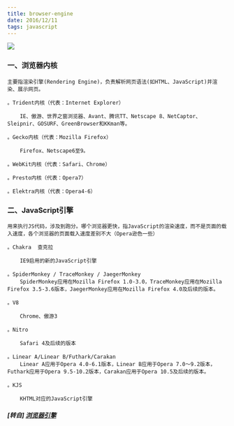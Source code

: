 ```yaml
---
title: browser-engine
date: 2016/12/11
tags: javascript
---
```


![](https://mmbiz.qpic.cn/mmbiz_png/0vF1DtfHb3GOYRA04Ftx3MiaoktLhNaxL1zXGTaickibicFvOY1ic0ap6YnOoUXaOrjEBU9fgaSJurvla8ukicEAdVMg/0?wx_fmt=png)

### 一、浏览器内核

    主要指渲染引擎(Rendering Engine)，负责解析网页语法(如HTML、JavaScript)并渲染、展示网页。  

    。Trident内核（代表：Internet Explorer）  

        IE、傲游、世界之窗浏览器、Avant、腾讯TT、Netscape 8、NetCaptor、Sleipnir、GOSURF、GreenBrowser和KKman等。  

    。Gecko内核（代表：Mozilla Firefox）  

        Firefox、Netscape6至9。  

    。WebKit内核（代表：Safari、Chrome）  

    。Presto内核（代表：Opera7）  

    。Elektra内核（代表：Opera4-6）  


### 二、JavaScript引擎

    用来执行JS代码，涉及到跑分。哪个浏览器更快，指JavaScript的渲染速度，而不是页面的载入速度，各个浏览器的页面载入速度差别不大（Opera逊色一些）  

    。Chakra  查克拉  

        IE9启用的新的JavaScript引擎  

    。SpiderMonkey / TraceMonkey / JaegerMonkey
        SpiderMonkey应用在Mozilla Firefox 1.0-3.0，TraceMonkey应用在Mozilla Firefox 3.5-3.6版本，JaegerMonkey应用在Mozilla Firefox 4.0及后续的版本。  

    。V8  

        Chrome、傲游3  

    。Nitro  

        Safari 4及后续的版本  

    。Linear A/Linear B/Futhark/Carakan  
        Linear A应用于Opera 4.0-6.1版本，Linear B应用于Opera 7.0～9.2版本，Futhark应用于Opera 9.5-10.2版本，Carakan应用于Opera 10.5及后续的版本。  

    。KJS  

        KHTML对应的JavaScript引擎  

##### [转自] [浏览器引擎](https://mp.weixin.qq.com/s?__biz=MzI3NTQ5NTE5Mw==&mid=2247483755&idx=1&sn=6e5e73970d332b938cbfce6b8f317032&chksm=eb02a11ddc75280bb64a8eeead14de075e8e85604c56dbac7b37bbb1442fe35f4ac60bba9f41&mpshare=1&scene=1&srcid=0628giv5kvNGsXX0EhkTUjsz&key=aa3a7cd9173eb904ae01e4aa45cf45f6d64e4a580b29b2f48d1a1be02eb477395c8f16dbf84e25ac954a0b8db52a0991f8c9df3ada8364d504140136aa334698fe3de74a92d65383201841d376fb8755&ascene=0&uin=NzgyNzAwMTAx&devicetype=iMac+MacBookPro12%2C1+OSX+OSX+10.12.4+build&version=12020610&nettype=WIFI&lang=zh_CN&fontScale=100&pass_ticket=3r5tdwajo%2Bn%2FJyql48TdVB%2FIyWmFLBAbbtRIhDbY8dpbaiMNp6ziZZAl21WufchK)